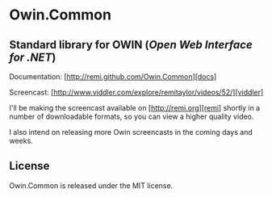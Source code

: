 Owin.Common
===========

Standard library for OWIN (*Open Web Interface for .NET*)
---------------------------------------------------------

Documentation: [http://remi.github.com/Owin.Common][docs]

Screencast: [http://www.viddler.com/explore/remitaylor/videos/52/][viddler]

I'll be making the screencast available on [http://remi.org][remi] shortly in a 
number of downloadable formats, so you can view a higher quality video.

I also intend on releasing more Owin screencasts in the coming days and weeks.

License
-------

Owin.Common is released under the MIT license.

[docs]:    http://remi.github.com/Owin.Common
[viddler]: http://www.viddler.com/explore/remitaylor/videos/52/
[remi]:    http://remi.org

